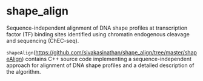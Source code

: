 # shape_align
Sequence-independent alignment of DNA shape profiles at transcription factor (TF) binding sites identified using chromatin endogenous cleavage and sequencing (ChEC-seq).

`shapeAlign`(https://github.com/sivakasinathan/shape_align/tree/master/shapeAlign) contains C++ source code implementing a sequence-independent approach for alignment of DNA shape profiles and a detailed description of the algorithm.
